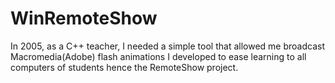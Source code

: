 # WinRemoteShow
In 2005, as a C++ teacher, I needed a simple tool that allowed me broadcast Macromedia(Adobe) flash animations I developed to ease learning to all computers of students hence the RemoteShow project.
